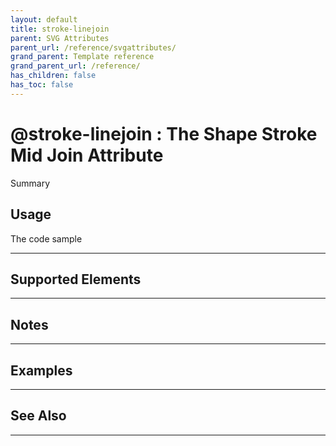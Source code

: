 ```yaml
---
layout: default
title: stroke-linejoin
parent: SVG Attributes
parent_url: /reference/svgattributes/
grand_parent: Template reference
grand_parent_url: /reference/
has_children: false
has_toc: false
---
```


# @stroke-linejoin : The Shape Stroke Mid Join Attribute

Summary

## Usage

 The code sample

---

## Supported Elements


---

## Notes


---

## Examples


---


## See Also


---

